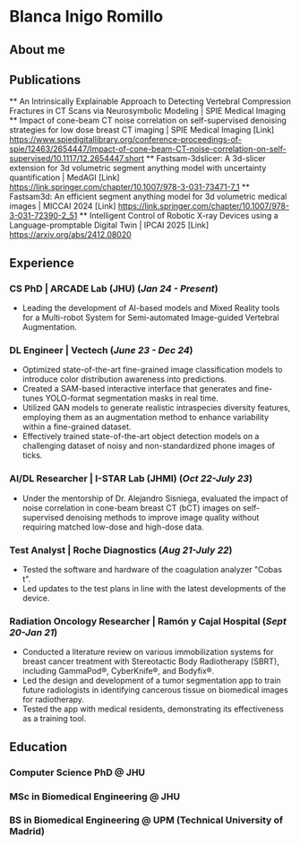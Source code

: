 # Blanca Inigo Romillo

## About me


## Publications
** An Intrinsically Explainable Approach to Detecting Vertebral Compression Fractures in CT Scans via Neurosymbolic Modeling | SPIE Medical Imaging
** Impact of cone-beam CT noise correlation on self-supervised denoising strategies for low dose breast CT imaging | SPIE Medical Imaging [Link] https://www.spiedigitallibrary.org/conference-proceedings-of-spie/12463/2654447/Impact-of-cone-beam-CT-noise-correlation-on-self-supervised/10.1117/12.2654447.short
** Fastsam-3dslicer: A 3d-slicer extension for 3d volumetric segment anything model with uncertainty quantification | MedAGI [Link] https://link.springer.com/chapter/10.1007/978-3-031-73471-7_1
** Fastsam3d: An efficient segment anything model for 3d volumetric medical images | MICCAI 2024 [Link] https://link.springer.com/chapter/10.1007/978-3-031-72390-2_51
** Intelligent Control of Robotic X-ray Devices using a Language-promptable Digital Twin | IPCAI 2025 [Link] https://arxiv.org/abs/2412.08020

## Experience

### CS PhD | ARCADE Lab (JHU) (_Jan 24 - Present_)
- Leading the development of AI-based models and Mixed Reality tools for a Multi-robot System for Semi-automated Image-guided Vertebral Augmentation.

### DL Engineer | Vectech (_June 23 - Dec 24_)
- Optimized state-of-the-art fine-grained image classification models to introduce color distribution awareness into predictions.
- Created a SAM-based interactive interface that generates and fine-tunes YOLO-format segmentation masks in real time.
- Utilized GAN models to generate realistic intraspecies diversity features, employing them as an augmentation method to enhance variability within a fine-grained dataset.
- Effectively trained state-of-the-art object detection models on a challenging dataset of noisy and non-standardized phone images of ticks.

### AI/DL Researcher | I-STAR Lab (JHMI) (_Oct 22-July 23_)
- Under the mentorship of Dr. Alejandro Sisniega, evaluated the impact of noise correlation in cone-beam breast CT (bCT) images on self-supervised denoising methods to improve image quality without requiring matched low-dose and high-dose data.

### Test Analyst | Roche Diagnostics (_Aug 21-July 22_)
- Tested the software and hardware of the coagulation analyzer "Cobas t".
- Led updates to the test plans in line with the latest developments of the device.

### Radiation Oncology Researcher | Ramón y Cajal Hospital (_Sept 20-Jan 21_)
- Conducted a literature review on various immobilization systems for breast cancer treatment with Stereotactic Body Radiotherapy (SBRT), including GammaPod®, CyberKnife®, and Bodyfix®.
- Led the design and development of a tumor segmentation app to train future radiologists in identifying cancerous tissue on biomedical images for radiotherapy.
- Tested the app with medical residents, demonstrating its effectiveness as a training tool.

## Education

### Computer Science PhD @ JHU
### MSc in Biomedical Engineering @ JHU
### BS in Biomedical Engineering @ UPM (Technical University of Madrid)
